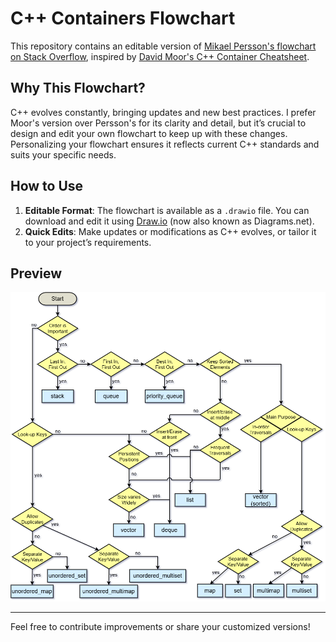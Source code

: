 # C++ Containers Flowchart

This repository contains an editable version of [Mikael Persson's flowchart on Stack Overflow](https://stackoverflow.com/a/22671607/10699882), inspired by [David Moor's C++ Container Cheatsheet](https://web.archive.org/web/20180824133558/homepages.e3.net.nz/%7Edjm/cppcontainers.html).

## Why This Flowchart?

C++ evolves constantly, bringing updates and new best practices. I prefer Moor's version over Persson's for its clarity and detail, but it’s crucial to design and edit your own flowchart to keep up with these changes. Personalizing your flowchart ensures it reflects current C++ standards and suits your specific needs.

## How to Use

1. **Editable Format**: The flowchart is available as a `.drawio` file. You can download and edit it using [Draw.io](https://draw.io/) (now also known as Diagrams.net).
2. **Quick Edits**: Make updates or modifications as C++ evolves, or tailor it to your project’s requirements.

## Preview

![C++ Container Flowchart](cpp%20containers%20flowchart.drawio.png)

---

Feel free to contribute improvements or share your customized versions!

